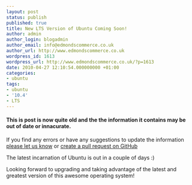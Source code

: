 ```yaml
---
layout: post
status: publish
published: true
title: New LTS Version of Ubuntu Coming Soon!
author: admin
author_login: blogadmin
author_email: info@edmondscommerce.co.uk
author_url: http://www.edmondscommerce.co.uk
wordpress_id: 1613
wordpress_url: http://www.edmondscommerce.co.uk/?p=1613
date: 2010-04-27 12:10:54.000000000 +01:00
categories:
- ubuntu
tags:
- ubuntu
- '10.4'
- LTS
---
```

<div class="oldpost"><h4>This is post is now quite old and the the information it contains may be out of date or innacurate.</h4>
<p>
If you find any errors or have any suggestions to update the information <a href="http://edmondscommerce.github.io/contact-us/index.html">please let us know</a>
or <a href="https://github.com/edmondscommerce/edmondscommerce.github.io">create a pull request on GitHub</a>
</p>
</div>
The latest incarnation of Ubuntu is out in a couple of days :)

Looking forward to upgrading and taking advantage of the latest and greatest version of this awesome operating system!

<script type="text/javascript" src="http://www.ubuntu.com/files/countdown/display1.js"></script>
